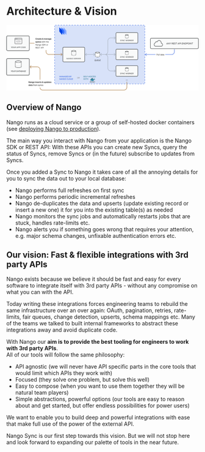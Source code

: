 # Architecture & Vision

[![Nango Architecture](/img/nango-architecture.png)](/img/nango-architecture.png)

## Overview of Nango
Nango runs as a cloud service or a group of self-hosted docker containers (see [deploying Nango to production](category/deploy-nango-open-source)).

The main way you interact with Nango from your application is the Nango SDK or REST API: With these APIs you can create new Syncs, query the status of Syncs, remove Syncs or (in the future) subscribe to updates from Syncs.

Once you added a Sync to Nango it takes care of all the annoying details for you to sync the data out to your local database:
- Nango performs full refreshes on first sync
- Nango performs periodic incremental refreshes
- Nango de-duplicates the data and upserts (update existing record or insert a new one) it for you into the existing table(s) as needed
- Nango monitors the sync jobs and automatically restarts jobs that are stuck, handles rate-limits etc.
- Nango alerts you if something goes wrong that requires your attention, e.g. major schema changes, unfixable authentication errors etc.

## Our vision: Fast & flexible integrations with 3rd party APIs
Nango exists because we believe it should be fast and easy for every software to integrate itself with 3rd party APIs - without any compromise on what you can with the API.

Today writing these integrations forces engineering teams to rebuild the same infrastructure over an over again: OAuth, pagination, retries, rate-limits, fair queues, change detection, upserts, schema mappings etc.
Many of the teams we talked to built internal frameworks to abstract these integrations away and avoid duplicate code.

With Nango our **aim is to provide the best tooling for engineers to work with 3rd party APIs**.  
All of our tools will follow the same philosophy:
- API agnostic (we will never have API specific parts in the core tools that would limit which APIs they work with)
- Focused (they solve one problem, but solve this well)
- Easy to compose (when you want to use them together they will be natural team players)
- Simple abstractions, powerful options (our tools are easy to reason about and get started, but offer endless possibilities for power users)

We want to enable you to build deep and powerful integrations with ease that make full use of the power of the external API.

Nango Sync is our first step towards this vision. But we will not stop here and look forward to expanding our palette of tools in the near future.